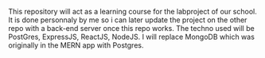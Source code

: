This repository will act as a learning course for the labproject of our school.
It is done personnaly by me so i can later update the project on the other repo with a back-end server once this repo works.
The techno used will be PostGres, ExpressJS, ReactJS, NodeJS.
I will replace MongoDB which was originally in the MERN app with Postgres.